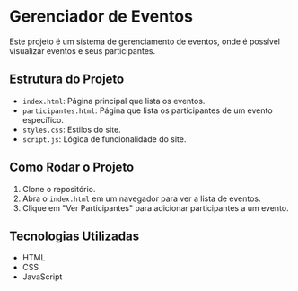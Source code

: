 # Gerenciador de Eventos

Este projeto é um sistema de gerenciamento de eventos, onde é possível visualizar eventos e seus participantes.

## Estrutura do Projeto

- `index.html`: Página principal que lista os eventos.
- `participantes.html`: Página que lista os participantes de um evento específico.
- `styles.css`: Estilos do site.
- `script.js`: Lógica de funcionalidade do site.

## Como Rodar o Projeto

1. Clone o repositório.
2. Abra o `index.html` em um navegador para ver a lista de eventos.
3. Clique em "Ver Participantes" para adicionar participantes a um evento.

## Tecnologias Utilizadas

- HTML
- CSS
- JavaScript
